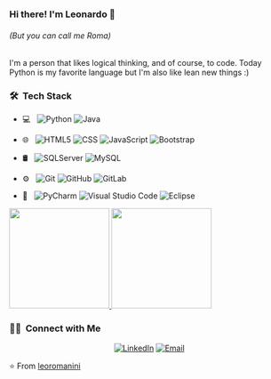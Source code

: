### Hi there! I'm Leonardo 👋
###### *(But you can call me Roma)*

I'm a person that likes logical thinking, and of course, to code. Today Python is my favorite language but I'm also like lean new things :)

### 🛠 &nbsp;Tech Stack

- 💻 &nbsp;
    ![Python](https://img.shields.io/badge/-Python-333333?style=flat&logo=python)
    ![Java](https://img.shields.io/badge/-Java-333333?style=flat&logo=Java&logoColor=007396)
  
- 🌐 &nbsp;
    ![HTML5](https://img.shields.io/badge/-HTML5-333333?style=flat&logo=HTML5)
    ![CSS](https://img.shields.io/badge/-CSS-333333?style=flat&logo=CSS3&logoColor=1572B6)
    ![JavaScript](https://img.shields.io/badge/-JavaScript-333333?style=flat&logo=javascript)
    ![Bootstrap](https://img.shields.io/badge/-Bootstrap-333333?style=flat&logo=bootstrap&logoColor=563D7C)

- 🛢 &nbsp;
    ![SQLServer](https://img.shields.io/badge/-SQLServer-333333?style=flat&logo=sqlserver)
    ![MySQL](https://img.shields.io/badge/-MySQL-333333?style=flat&logo=mysql)

- ⚙️ &nbsp;
    ![Git](https://img.shields.io/badge/-Git-333333?style=flat&logo=git)
    ![GitHub](https://img.shields.io/badge/-GitHub-333333?style=flat&logo=github)
    ![GitLab](https://img.shields.io/badge/-GitLab-333333?style=flat&logo=gitlab)
  
 - 🔧 &nbsp;
  ![PyCharm](https://img.shields.io/badge/-PyCharm-333333?style=flat&logo=pycharm)
  ![Visual Studio Code](https://img.shields.io/badge/-Visual%20Studio%20Code-333333?style=flat&logo=visual-studio-code&logoColor=007ACC)
  ![Eclipse](https://img.shields.io/badge/-Eclipse-333333?style=flat&logo=eclipse-ide&logoColor=2C2255)
 
 <a href="https://github.com/leoromanini">
  <img height="180em" src="https://github-readme-stats.vercel.app/api?username=leoromanini&theme=buefy&show_icons=true" />
  <img height="180em" src="https://github-readme-stats.vercel.app/api/top-langs/?username=leoromanini&theme=buefy&layout=compact" />
</a>

<h3> 🤝🏻 &nbsp;Connect with Me </h3>

<p align="center">
<a href="https://www.linkedin.com/in/leonardo-henrique-romanini-3b9593133/"><img alt="LinkedIn" src="https://img.shields.io/badge/LinkedIn-Leonardo%20Romanini-blue?style=flat-square&logo=linkedin"></a>
<a href="mailto:leo.hromanini@gmail.com"><img alt="Email" src="https://img.shields.io/badge/Email-leo.hromanini@gmail.com-blue?style=flat-square&logo=gmail"></a>
</p>


⭐️ From [leoromanini](https://github.com/leoromanini)
